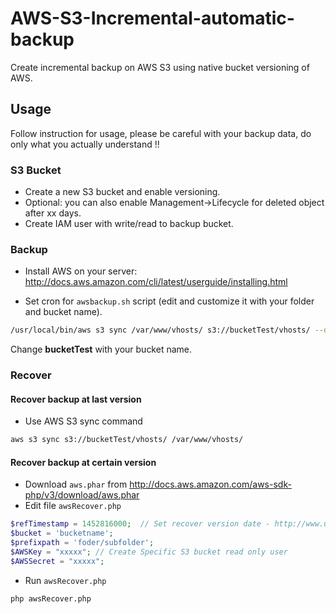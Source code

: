 # AWS-S3-Incremental-automatic-backup

Create incremental backup on AWS S3 using native bucket versioning of AWS.

## Usage

Follow instruction for usage, please be careful with your backup data, do only what you actually understand !!

### S3 Bucket ###

* Create a new S3 bucket and enable versioning.
* Optional: you can also enable Management->Lifecycle for deleted object after xx days.
* Create IAM user with write/read to backup bucket.

### Backup

* Install AWS on your server:
http://docs.aws.amazon.com/cli/latest/userguide/installing.html

* Set cron for `awsbackup.sh` script (edit and customize it with your folder and bucket name).
```sh
/usr/local/bin/aws s3 sync /var/www/vhosts/ s3://bucketTest/vhosts/ --delete --exclude "*/var/*" --exclude "*/cache/*" --exclude "*/cache/*" --exclude "*/statistics/*" --exclude "*/includes/src/*" --exclude "*/logs/*"
```
Change **bucketTest** with your bucket name.

### Recover

#### Recover backup at last version

* Use AWS S3 sync command
```sh
aws s3 sync s3://bucketTest/vhosts/ /var/www/vhosts/
```

#### Recover backup at certain version

* Download `aws.phar` from http://docs.aws.amazon.com/aws-sdk-php/v3/download/aws.phar
* Edit file `awsRecover.php`
```php
$refTimestamp = 1452816000;  // Set recover version date - http://www.unixtimestamp.com/index.php
$bucket = 'bucketname';
$prefixpath = 'foder/subfolder';
$AWSKey = "xxxxx"; // Create Specific S3 bucket read only user
$AWSSecret = "xxxxx";
```
* Run `awsRecover.php`
```sh
php awsRecover.php
```
